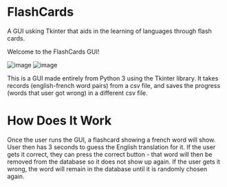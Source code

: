 # FlashCards
A GUI usking Tkinter that aids in the learning of languages through flash cards. 


Welcome to the FlashCards GUI! 

![image](https://user-images.githubusercontent.com/69131452/171783656-3ea085c7-3c31-402a-8ca3-2e4a61979a7a.png)
![image](https://user-images.githubusercontent.com/69131452/171783687-b26d57de-39ce-4de9-9666-43ef61309468.png)

This is a GUI made entirely from Python 3 using the Tkinter library. It takes records (english-french word pairs) from a csv file, and saves the progress (words that user got wrong) in a different csv file. 

# How Does It Work 
Once the user runs the GUI, a flashcard showing a french word will show. User then has 3 seconds to guess the English translation for it. If the user gets it correct, they can press the correct button - that word will then be removed from the database so it does not show up again. If the user gets it wrong, the word will remain in the database until it is randomly chosen again. 

